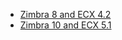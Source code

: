 - [Zimbra  8 and ECX 4.2](EXPRESSCLUSTER&#32;X&#32;for&#32;Zimbra.md)
- [Zimbra 10 and ECX 5.1](Zimbra10&#32;with&#32;ECX&#32;5.1&#32;(Linux).md)
